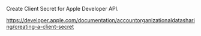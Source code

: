 Create Client Secret for Apple Developer API.

https://developer.apple.com/documentation/accountorganizationaldatasharing/creating-a-client-secret
